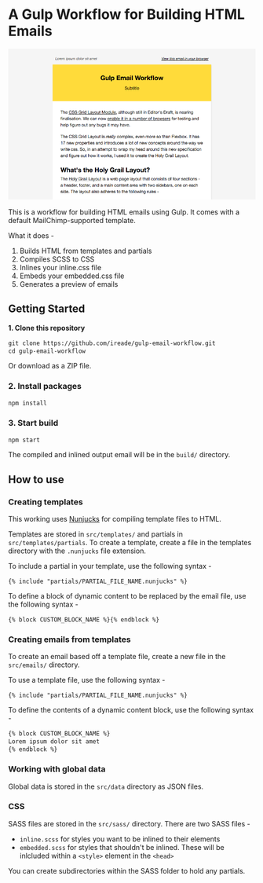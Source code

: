 # A Gulp Workflow for Building HTML Emails


![Sample Email](screenshot.png)

This is a workflow for building HTML emails using Gulp. It comes with a default MailChimp-supported template.

What it does -

1. Builds HTML from templates and partials
2. Compiles SCSS to CSS
3. Inlines your inline.css file
4. Embeds your embedded.css file
5. Generates a preview of emails




## Getting Started


**1. Clone this repository**


```
git clone https://github.com/ireade/gulp-email-workflow.git
cd gulp-email-workflow
```

Or download as a ZIP file.




### 2. Install packages

```
npm install
```


### 3. Start build

```
npm start
```

The compiled and inlined output email will be in the `build/` directory.




## How to use

### Creating templates

This working uses [Nunjucks](https://mozilla.github.io/nunjucks/) for compiling template files to HTML.

Templates are stored in `src/templates/` and partials in `src/templates/partials`. To create a template, create a file in the templates directory with the `.nunjucks` file extension. 

To include a partial in your template, use the following syntax -


```
{% include "partials/PARTIAL_FILE_NAME.nunjucks" %}
```

To define a block of dynamic content to be replaced by the email file, use the following syntax -

```
{% block CUSTOM_BLOCK_NAME %}{% endblock %}
```


### Creating emails from templates

To create an email based off a template file, create a new file in the `src/emails/` directory.

To use a template file, use the following syntax -

```
{% include "partials/PARTIAL_FILE_NAME.nunjucks" %}
```

To define the contents of a dynamic content block, use the following syntax -

```
{% block CUSTOM_BLOCK_NAME %} 
Lorem ipsum dolor sit amet
{% endblock %}
```


### Working with global data

Global data is stored in the `src/data` directory as JSON files. 




### CSS

SASS files are stored in the `src/sass/` directory. There are two SASS files -

- `inline.scss` for styles you want to be inlined to their elements
- `embedded.scss` for styles that shouldn't be inlined. These will be inlcluded within a `<style>` element in the `<head>`

You can create subdirectories within the SASS folder to hold any partials. 









